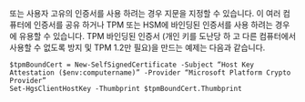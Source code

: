 또는 사용자 고유의 인증서를 사용 하려는 경우 지문을 지정할 수 있습니다. 이 여러 컴퓨터에 인증서를 공유 하거나 TPM 또는 HSM에 바인딩된 인증서를 사용 하려는 경우에 유용할 수 있습니다. TPM 바인딩된 인증서 (개인 키를 도난당 하 고 다른 컴퓨터에서 사용할 수 없도록 방지 및 TPM 1.2만 필요)을 만드는 예제는 다음과 같습니다.

```powersehll
$tpmBoundCert = New-SelfSignedCertificate -Subject “Host Key Attestation ($env:computername)” -Provider “Microsoft Platform Crypto Provider”
Set-HgsClientHostKey -Thumbprint $tpmBoundCert.Thumbprint
```


<!-- Appears in set-up-hgs-for-always-encrypted-in-sql-server.md and guarded-fabric-create-host-key.md
-->